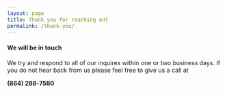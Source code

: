 ```yaml
---
layout: page
title: Thank you for reaching out
permalink: /thank-you/
---
```


#### We will be in touch

We try and respond to all of our inquires within one or two business days. If you do not hear back from us please feel free to give us a call at

**(864) 288-7580**
